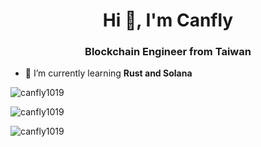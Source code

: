 <h1 align="center">Hi 👋, I'm Canfly</h1>
<h3 align="center">Blockchain Engineer from Taiwan</h3>

- 🌱 I’m currently learning **Rust and Solana**

<p><img src="https://github-readme-streak-stats.herokuapp.com/?user=canfly1019&" alt="canfly1019" /></p>
<p><img src="https://github-readme-stats.vercel.app/api/top-langs?username=canfly1019&show_icons=true&locale=en&layout=compact" alt="canfly1019" /></p>


<p align="left"> <img src="https://komarev.com/ghpvc/?username=canfly1019&label=Profile%20views&color=0e75b6&style=flat-square" alt="canfly1019" /> </p>
